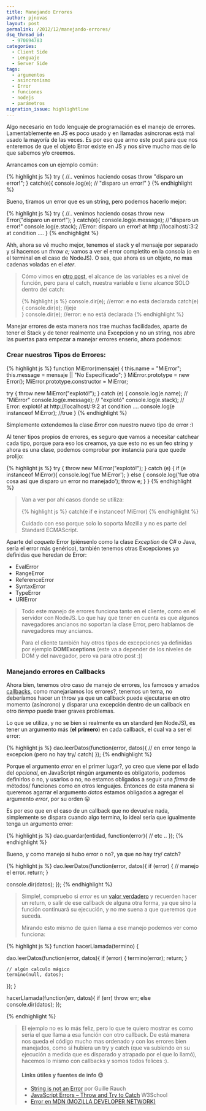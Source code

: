 ```yaml
---
title: Manejando Errores
author: pjnovas
layout: post
permalink: /2012/12/manejando-errores/
dsq_thread_id:
  - 970694783
categories:
  - Client Side
  - Lenguaje
  - Server Side
tags:
  - argumentos
  - asincronismo
  - Error
  - funciones
  - nodejs
  - parámetros
migration_issue: highlightline
---
```

Algo necesario en todo lenguaje de programación es el manejo de errores. Lamentablemente en JS es poco usado y en llamadas asíncronas está mal usado la mayoría de las veces. Es por eso que armo este post para que nos enteremos de que el objeto Error existe en JS y nos sirve mucho mas de lo que sabemos y/o creemos.

Arrancamos con un ejemplo común:

{% highlight js %}
try {
  //.. venimos haciendo cosas 
  throw "disparo un error!";
}
catch(e){
  console.log(e); // "disparo un error!"
}
 {% endhighlight %}

Bueno, tiramos un error que es un string, pero podemos hacerlo mejor:

{% highlight js %}
try {
  //.. venimos haciendo cosas 
  throw new Error("disparo un error!");
}
catch(e){
  console.log(e.message); //"disparo un error!"
  console.log(e.stack); //Error: disparo un error! at http://localhost/:3:2 at condition .... 
}
 {% endhighlight %}

Ahh, ahora se vé mucho mejor, tenemos el stack y el mensaje por separado y si hacemos un *throw e;* vamos a ver el error completito en la consola (o en el terminal en el caso de NodeJS). O sea, que ahora es un objeto, no mas cadenas voladas en el *eter*.

> Cómo vimos en [otro post][1], el alcance de las variables es a nivel de función, pero para el catch, nuestra variable e tiene alcance SOLO dentro del catch:
> 
> {% highlight js %}
console.dir(e); //error: e no está declarada
catch(e){
  console.dir(e); //jeje   
}
console.dir(e); //error: e no está declarada
 {% endhighlight %}

Manejar errores de esta manera nos trae muchas facilidades, aparte de tener el Stack y de tener realmente una Excepcion y no un string, nos abre las puertas para empezar a manejar errores enserio, ahora podemos:

### Crear nuestros Tipos de Errores:

<!--highlight:[5,6]-->
{% highlight js %}
function MiError(mensaje) {
  this.name = "MiError";
  this.message = mensaje || "No Especificado";
}
MiError.prototype = new Error();
MiError.prototype.constructor = MiError;
 
try {
  throw new MiError("explotó!");
} catch (e) {
  console.log(e.name);     // "MiError"
  console.log(e.message);  // "explotó"
  console.log(e.stack);  // Error: explotó! at http://localhost/:9:2 at condition .... 
  console.log(e instanceof MiError); //true
}
 {% endhighlight %}

Simplemente extendemos la clase *Error* con nuestro nuevo tipo de error <img src="http://fernetjs.com/wp-includes/images/smilies/simple-smile.png" alt=":)" class="wp-smiley" style="height: 1em; max-height: 1em;" />

Al tener tipos propios de errores, es seguro que vamos a necesitar catchear cada tipo, porque para eso los creamos, ya que esto no es un feo string y ahora es una clase, podemos comprobar por instancia para que quede prolijo:

<!--highlight:[4]-->
{% highlight js %}
try {
  throw new MiError("explotó!");
} catch (e) {
  if (e instanceof MiError){
    console.log('fue MiError');
  }
  else {
    console.log('fue otra cosa así que disparo un error no manejado');
    throw e;
  }
}
 {% endhighlight %}

> Van a ver por ahí casos donde se utiliza: 
> 
> {% highlight js %}
catch(e if e instanceof MiError) {% endhighlight %}
> 
> Cuidado con eso porque solo lo soporta Mozilla y no es parte del Standard ECMAScript. </blockquote> 
> 
> Aparte del *coqueto* Error (piénsenlo como la clase *Exception* de C# o Java, sería el error más genérico), también tenemos otras Excepciones ya definidas que heredan de Error: 
> 
>   * EvalError
>   * RangeError
>   * ReferenceError
>   * SyntaxError
>   * TypeError
>   * URIError
> 
> > Todo este manejo de errores funciona tanto en el cliente, como en el servidor con NodeJS. Lo que hay que tener en cuenta es que algunos navegadores ancianos no soportan la clase Error, pero hablamos de navegadores muy ancianos.
> > 
> > Para el cliente también hay otros tipos de excepciones ya definidas por ejemplo **DOMExceptions** (este va a depender de los niveles de DOM y del navegador, pero va para otro post :)) 
> 
> ### Manejando errores en Callbacks
> 
> Ahora bien, tenemos otro caso de manejo de errores, los famosos y amados [callbacks][2], como manejaríamos los errores?, tenemos un tema, no deberíamos hacer un throw ya que un callback puede ejecutarse en otro momento (asíncrono) y disparar una excepción dentro de un callback en otro *tiempo* puede traer graves problemas.
> 
> Lo que se utiliza, y no se bien si realmente es un standard (en NodeJS), es tener un argumento más (**el primero**) en cada callback, el cual va a ser el error:
> 
> {% highlight js %}
dao.leerDatos(function(error, datos){
   // en error tengo la excepcion (pero no hay try/ catch)
});
 {% endhighlight %}
> 
> Porque el argumento *error* en el primer lugar?, yo creo que viene por el lado del *opcional*, en JavaScript ningún argumento es obligatorio, podemos definirlos o no, y usarlos o no, no estamos obligados a seguir una *firma* de métodos/ funciones como en otros lenguajes. Entonces de esta manera si queremos agarrar el argumento *datos* estamos obligados a agregar el argumento *error*, por su orden 😛
> 
> Es por eso que en el caso de un callback que no devuelve nada, simplemente se dispara cuando algo termina, lo ideal sería que igualmente tenga un argumento error:
> 
> {% highlight js %}
dao.guardar(entidad, function(error){
  // etc ..
});
 {% endhighlight %}
> 
> Bueno, y como manejo si hubo error o no?, ya que no hay try/ catch?
> 
> <!--highlight:[2,4]-->
{% highlight js %}
dao.leerDatos(function(error, datos){
  if (error) {
    // manejo el error.
    return;
  }
  
  console.dir(datos);
});
 {% endhighlight %}
> 
> Simple!, compruebo si *error* es un [valor verdadero][3] y recuerden hacer un return, o salir de ese callback de alguna otra forma, ya que sino la función continuará su ejecución, y no me suena a que queremos que suceda.
> 
> Mirando esto mismo de quien llama a ese manejo podemos ver como funciona:
> 
> <!--highlight:[5,10]-->
{% highlight js %}
function hacerLlamada(termino) {
  
  dao.leerDatos(function(error, datos){
    if (error) {
      termino(error);
      return;
    }
    
    // algún calculo mágico
    termino(null, datos);
  });
}

hacerLlamada(function(err, datos){
  if (err) throw err;
  else console.dir(datos);
});

 {% endhighlight %}
> 
> El ejemplo no es lo más feliz, pero lo que te quiero mostrar es como sería el que llama a esa función con otro callback. De está manera nos queda el código mucho mas ordenado y con los errores bien manejados, como si hubiera un try y catch (que va subiendo en su ejecución a medida que es disparado y atrapado por el que lo llamó), hacemos lo mismo con callbacks y somos todos felices :). 
> 
> #### Links útiles y fuentes de info 😉
> 
>   * [String is not an Error][4] por Guille Rauch
>   * [JavaScript Errors &#8211; Throw and Try to Catch][5] W3School
>   * [Error en MDN (MOZILLA DEVELOPER NETWORK)][6]

 [1]: http://fernetjs.com/2011/10/alcance-de-variables-var-scope/ "Alcance de Variables (var scope)"
 [2]: http://fernetjs.com/2011/12/creando-y-utilizando-callbacks/ "Creando y utilizando callbacks"
 [3]: http://fernetjs.com/2012/04/valores-falsos-y-verdaderos/ "Valores falsos y verdaderos: || y &&"
 [4]: http://www.devthought.com/2011/12/22/a-string-is-not-an-error/
 [5]: http://www.w3schools.com/js/js_errors.asp
 [6]: https://developer.mozilla.org/en-US/docs/JavaScript/Reference/Global_Objects/Error